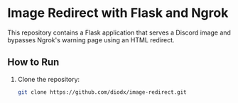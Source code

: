 # Image Redirect with Flask and Ngrok

This repository contains a Flask application that serves a Discord image and bypasses Ngrok's warning page using an HTML redirect.

## How to Run

1. Clone the repository:
   ```bash
   git clone https://github.com/diodx/image-redirect.git

